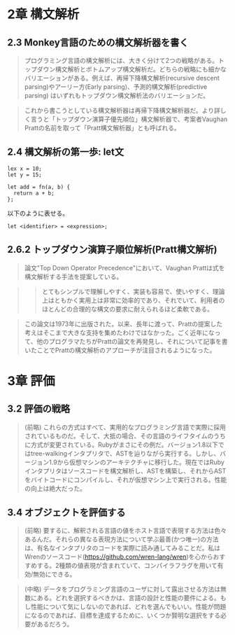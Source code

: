 
# 2章 構文解析

## 2.3 Monkey言語のための構文解析器を書く

> プログラミング言語の構文解析には、大きく分けて2つの戦略がある。トップダウン構文解析とボトムアップ構文解析だ。どちらの戦略にも細かなバリエーションがある。例えば、再帰下降構文解析(recursive descent parsing)やアーリー方(Early parsing)、予測的構文解析(predictive parsing) はいずれもトップダウン構文解析法のバリエーションだ。

> これから書こうとしている構文解析器は再帰下降構文解析器だ。より詳しく言うと「トップダウン演算子優先順位」構文解析器で、考案者Vaughan Prattの名前を取って「Pratt構文解析器」とも呼ばれる。

## 2.4 構文解析の第一歩: let文

```
lex x = 10;
let y = 15;

let add = fn(a, b) {
  return a + b;
};
```

以下のように表せる。

```
let <identifier> = <expression>;
```

## 2.6.2 トップダウン演算子順位解析(Pratt構文解析)

> 論文"Top Down Operator Precedence"において、Vaughan Prattは式を構文解析する手法を提案している。

> > とてもシンプルで理解しやすく、実装も容易で、使いやすく、理論上はともかく実用上は非常に効率的であり、それでいて、利用者のほとんどの合理的な構文の要求に耐えられるほど柔軟である。

> この論文は1973年に出版された。以来、長年に渡って、Prattの提案した考えはそこまで大きな支持を集めたわけではなかった。ごく近年になって、他のプログラマたちがPrattの論文を再発見し、それについて記事を書いたことでPrattの構文解析のアプローチが注目されるようになった。


# 3章 評価

## 3.2 評価の戦略

> (前略) これらの方式はすべて、実用的なプログラミング言語で実際に採用されているものだ。そして、大抵の場合、その言語のライフタイムのうちに方式が変更されている。Rubyがまさにその例だ。バージョン1.8以下ではtree-walkingインタプリタで、ASTを辿りながら実行する。しかし、バージョン1.9から仮想マシンのアーキテクチャに移行した。現在ではRubyインタプリタはソースコードを構文解析し、ASTを構築し、それからASTをバイトコードにコンパイルし、それが仮想マシン上で実行される。性能の向上は絶大だった。

## 3.4 オブジェクトを評価する

> (前略) 要するに、解釈される言語の値をホスト言語で表現する方法は色々あるんだ。それらの異なる表現方法について学ぶ最善(かつ唯一)の方法は、有名なインタプリタのコードを実際に読み通してみることだ。私はWrenのソースコード(https://github.com/wren-lang/wren)を心からおすすめする。2種類の値表現が含まれていて、コンパイラフラグを用いて有効/無効にできる。

> (中略) データをプログラミング言語のユーザに対して露出させる方法は無数にある。どれを選択するべきかは、言語の設計と性能の要件による。もし性能について気にしないのであれば、どれを選んでもいい。性能が問題になるのであれば、目標を達成するために、いくつか賢明な選択をする必要があるだろう。
